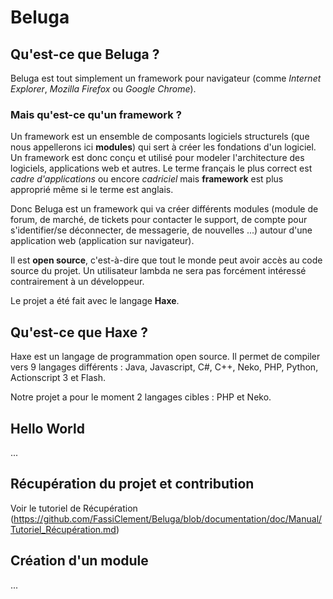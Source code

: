 # Beluga

## Qu'est-ce que Beluga ?

Beluga est tout simplement un framework pour navigateur (comme *Internet Explorer*, *Mozilla Firefox* ou *Google Chrome*).
### Mais qu'est-ce qu'un framework ?
Un framework est un ensemble de composants logiciels structurels (que nous appellerons ici **modules**) qui sert à créer les fondations d'un logiciel.
Un framework est donc conçu et utilisé pour modeler l'architecture des logiciels, applications web et autres.
Le terme français le plus correct est *cadre d'applications* ou encore *cadriciel* mais **framework** est plus approprié même si le terme est anglais.

Donc Beluga est un framework qui va créer différents modules (module de forum, de marché, de tickets pour contacter le support, de compte pour s'identifier/se déconnecter, de messagerie, de nouvelles ...) autour d'une application web (application sur navigateur).

Il est **open source**, c'est-à-dire que tout le monde peut avoir accès au code source du projet. Un utilisateur lambda ne sera pas forcément intéressé contrairement à un développeur.

Le projet a été fait avec le langage **Haxe**.

## Qu'est-ce que Haxe ?

Haxe est un langage de programmation open source. Il permet de compiler vers 9 langages différents : Java, Javascript, C#, C++, Neko, PHP, Python, Actionscript 3 et Flash.

Notre projet a pour le moment 2 langages cibles : PHP et Neko.

## Hello World

...

## Récupération du projet et contribution

Voir le tutoriel de Récupération (https://github.com/FassiClement/Beluga/blob/documentation/doc/Manual/Tutoriel_Récupération.md)

## Création d'un module

...

##